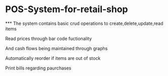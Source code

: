 # POS-System-for-retail-shop

*** The system contains basic crud operations to create,delete,update,read items

Read prices through bar code fuctionality

And cash flows being maintained through graphs 

Automatically reorder if items are out of stock

Print bills regarding paurchases



